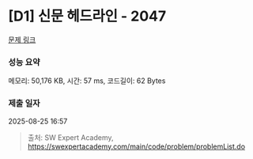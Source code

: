 # [D1] 신문 헤드라인 - 2047 

[문제 링크](https://swexpertacademy.com/main/code/problem/problemDetail.do?contestProbId=AV5QKsLaAy0DFAUq) 

### 성능 요약

메모리: 50,176 KB, 시간: 57 ms, 코드길이: 62 Bytes

### 제출 일자

2025-08-25 16:57



> 출처: SW Expert Academy, https://swexpertacademy.com/main/code/problem/problemList.do